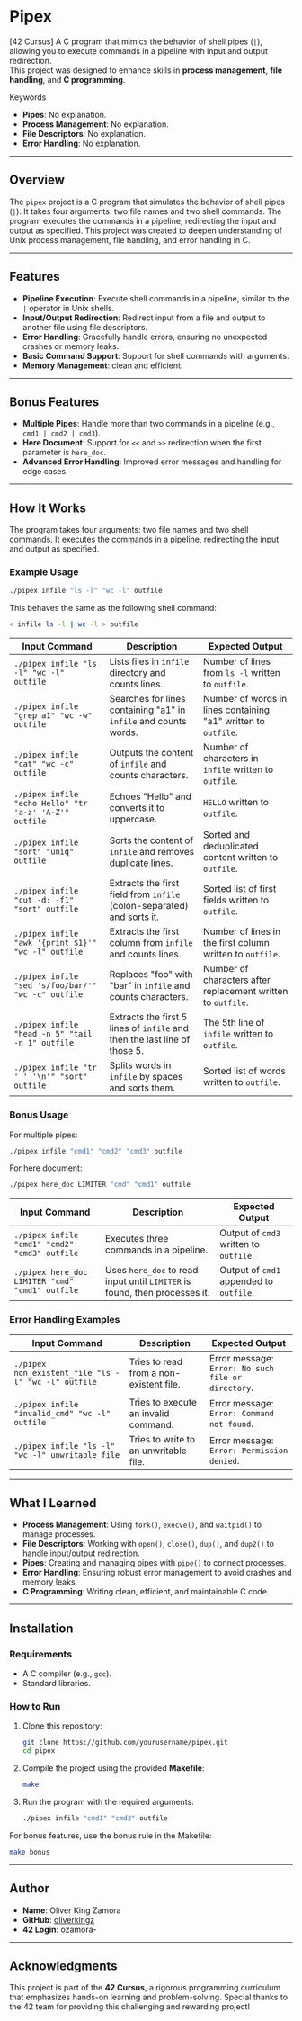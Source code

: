 # Pipex  
[42 Cursus] A C program that mimics the behavior of shell pipes (`|`), allowing you to execute commands in a pipeline with input and output redirection.  
This project was designed to enhance skills in **process management**, **file handling**, and **C programming**.

Keywords  
- **Pipes**: No explanation.  
- **Process Management**: No explanation.  
- **File Descriptors**: No explanation.  
- **Error Handling**: No explanation.  

---

## Overview  
The `pipex` project is a C program that simulates the behavior of shell pipes (`|`). It takes four arguments: two file names and two shell commands. The program executes the commands in a pipeline, redirecting the input and output as specified. This project was created to deepen understanding of Unix process management, file handling, and error handling in C.  

---

## Features  
- **Pipeline Execution**: Execute shell commands in a pipeline, similar to the `|` operator in Unix shells.  
- **Input/Output Redirection**: Redirect input from a file and output to another file using file descriptors.  
- **Error Handling**: Gracefully handle errors, ensuring no unexpected crashes or memory leaks.  
- **Basic Command Support**: Support for shell commands with arguments.  
- **Memory Management**: clean and efficient.

---

## Bonus Features  
- **Multiple Pipes**: Handle more than two commands in a pipeline (e.g., `cmd1 | cmd2 | cmd3`).  
- **Here Document**: Support for `<<` and `>>` redirection when the first parameter is `here_doc`.  
- **Advanced Error Handling**: Improved error messages and handling for edge cases.  

---

## How It Works  
The program takes four arguments: two file names and two shell commands. It executes the commands in a pipeline, redirecting the input and output as specified.

### Example Usage  
```bash
./pipex infile "ls -l" "wc -l" outfile
```  
This behaves the same as the following shell command:  
```bash
< infile ls -l | wc -l > outfile
```

| **Input Command**                                      | **Description**                                                                 | **Expected Output**                                                                 |
|--------------------------------------------------------|---------------------------------------------------------------------------------|-------------------------------------------------------------------------------------|
| `./pipex infile "ls -l" "wc -l" outfile`               | Lists files in `infile` directory and counts lines.                             | Number of lines from `ls -l` written to `outfile`.                                 |
| `./pipex infile "grep a1" "wc -w" outfile`             | Searches for lines containing "a1" in `infile` and counts words.                | Number of words in lines containing "a1" written to `outfile`.                     |
| `./pipex infile "cat" "wc -c" outfile`                 | Outputs the content of `infile` and counts characters.                          | Number of characters in `infile` written to `outfile`.                             |
| `./pipex infile "echo Hello" "tr 'a-z' 'A-Z'" outfile` | Echoes "Hello" and converts it to uppercase.                                    | `HELLO` written to `outfile`.                                                      |
| `./pipex infile "sort" "uniq" outfile`                 | Sorts the content of `infile` and removes duplicate lines.                      | Sorted and deduplicated content written to `outfile`.                              |
| `./pipex infile "cut -d: -f1" "sort" outfile`          | Extracts the first field from `infile` (colon-separated) and sorts it.          | Sorted list of first fields written to `outfile`.                                  |
| `./pipex infile "awk '{print $1}'" "wc -l" outfile`    | Extracts the first column from `infile` and counts lines.                       | Number of lines in the first column written to `outfile`.                          |
| `./pipex infile "sed 's/foo/bar/'" "wc -c" outfile`    | Replaces "foo" with "bar" in `infile` and counts characters.                    | Number of characters after replacement written to `outfile`.                       |
| `./pipex infile "head -n 5" "tail -n 1" outfile`       | Extracts the first 5 lines of `infile` and then the last line of those 5.       | The 5th line of `infile` written to `outfile`.                                     |
| `./pipex infile "tr ' ' '\n'" "sort" outfile`          | Splits words in `infile` by spaces and sorts them.                              | Sorted list of words written to `outfile`.                                         |

### Bonus Usage  
For multiple pipes:  
```bash
./pipex infile "cmd1" "cmd2" "cmd3" outfile
```  

For here document:  
```bash
./pipex here_doc LIMITER "cmd" "cmd1" outfile
```  

| **Input Command**                                      | **Description**                                                                 | **Expected Output**                                                                 |
|--------------------------------------------------------|---------------------------------------------------------------------------------|-------------------------------------------------------------------------------------|
| `./pipex infile "cmd1" "cmd2" "cmd3" outfile`          | Executes three commands in a pipeline.                                          | Output of `cmd3` written to `outfile`.                                             |
| `./pipex here_doc LIMITER "cmd" "cmd1" outfile`        | Uses `here_doc` to read input until `LIMITER` is found, then processes it.      | Output of `cmd1` appended to `outfile`.                                            |

### Error Handling Examples

| **Input Command**                                      | **Description**                                                                 | **Expected Output**                                                                 |
|--------------------------------------------------------|---------------------------------------------------------------------------------|-------------------------------------------------------------------------------------|
| `./pipex non_existent_file "ls -l" "wc -l" outfile`    | Tries to read from a non-existent file.                                         | Error message: `Error: No such file or directory`.                                 |
| `./pipex infile "invalid_cmd" "wc -l" outfile`         | Tries to execute an invalid command.                                            | Error message: `Error: Command not found`.                                         |
| `./pipex infile "ls -l" "wc -l" unwritable_file`       | Tries to write to an unwritable file.                                           | Error message: `Error: Permission denied`.                                         |

---

## What I Learned  
- **Process Management**: Using `fork()`, `execve()`, and `waitpid()` to manage processes.  
- **File Descriptors**: Working with `open()`, `close()`, `dup()`, and `dup2()` to handle input/output redirection.  
- **Pipes**: Creating and managing pipes with `pipe()` to connect processes.  
- **Error Handling**: Ensuring robust error management to avoid crashes and memory leaks.  
- **C Programming**: Writing clean, efficient, and maintainable C code.  

---

## Installation  
### Requirements  
- A C compiler (e.g., `gcc`).  
- Standard libraries.  

### How to Run  
1. Clone this repository:  
   ```bash  
   git clone https://github.com/yourusername/pipex.git  
   cd pipex  
   ```  
2. Compile the project using the provided **Makefile**:  
   ```bash  
   make  
   ```  
3. Run the program with the required arguments:  
   ```bash  
   ./pipex infile "cmd1" "cmd2" outfile
   ```  

For bonus features, use the bonus rule in the Makefile:  
   ```bash  
   make bonus
   ```  

---

## Author  
- **Name**: Oliver King Zamora  
- **GitHub**: [oliverkingz](https://github.com/oliverkingz)  
- **42 Login**: ozamora-  

---

## Acknowledgments  
This project is part of the **42 Cursus**, a rigorous programming curriculum that emphasizes hands-on learning and problem-solving. Special thanks to the 42 team for providing this challenging and rewarding project!  
